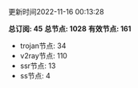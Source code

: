 更新时间2022-11-16 00:13:28

**总订阅: 45**
**总节点: 1028**
**有效节点: 161**
- trojan节点: 34
- v2ray节点: 110
- ssr节点: 13
- ss节点: 4
